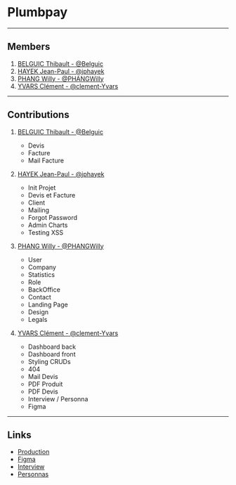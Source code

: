 # Plumbpay

<hr>

## Members 

1. [BELGUIC Thibault - @Belguic](https://github.com/Beleguic)
2. [HAYEK Jean-Paul - @jphayek](https://github.com/jphayek)
3. [PHANG Willy - @PHANGWilly](https://github.com/PHANGWilly)
4. [YVARS Clément - @clement-Yvars](https://github.com/clement-Yvars)

<hr>

## Contributions

1. [BELGUIC Thibault - @Belguic](https://github.com/Beleguic)
   - Devis
   - Facture 
   - Mail Facture
   
2. [HAYEK Jean-Paul - @jphayek](https://github.com/jphayek)
   - Init Projet
   - Devis et Facture
   - Client
   - Mailing
   - Forgot Password
   - Admin Charts
   - Testing XSS 

3. [PHANG Willy - @PHANGWilly](https://github.com/PHANGWilly)
   - User
   - Company
   - Statistics
   - Role
   - BackOffice
   - Contact
   - Landing Page
   - Design
   - Legals
   
4. [YVARS Clément - @clement-Yvars](https://github.com/clement-Yvars)
   - Dashboard back
   - Dashboard front
   - Styling CRUDs
   - 404
   - Mail Devis
   - PDF Produit
   - PDF Devis
   - Interview / Personna
   - Figma
   
<hr>

## Links

- [Production](http://154.56.57.33)
- [Figma](https://www.figma.com/file/4QC1nmwVNMRul5n9iwwCee/CS1-41?type=design&node-id=0%3A1&mode=design&t=1xb771ey1jM3YNur-1)
- [Interview](https://github.com/Beleguic/CS1-4A/blob/main/INTERVIEW_DULIPECC.pdf)
- [Personnas](https://github.com/Beleguic/CS1-4A/blob/main/personnas.pdf)
